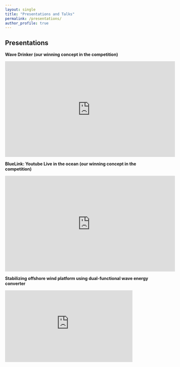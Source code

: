 ```yaml
---
layout: single
title: "Presentations and Talks"
permalink: /presentations/
author_profile: true
---
```


## Presentations

**Wave Drinker (our winning concept in the competition)**
<iframe width="560" height="315" src="https://www.youtube.com/embed/v5HQfuyQW8k" frameborder="0" allow="accelerometer; autoplay; encrypted-media; gyroscope; picture-in-picture" allowfullscreen></iframe>

<br />

**BlueLink: Youtube Live in the ocean (our winning concept in the competition)**
<iframe width="560" height="315" src="https://www.youtube.com/embed/uhtcPQ0r0gs" frameborder="0" allow="accelerometer; autoplay; encrypted-media; gyroscope; picture-in-picture" allowfullscreen></iframe>

<br />

**Stabilizing offshore wind platform using dual-functional wave energy converter**
<iframe width="420" height="236" src="https://www.youtube.com/embed/ITkF6KThUOA" frameborder="0" allow="accelerometer; autoplay; encrypted-media; gyroscope; picture-in-picture" allowfullscreen></iframe>
